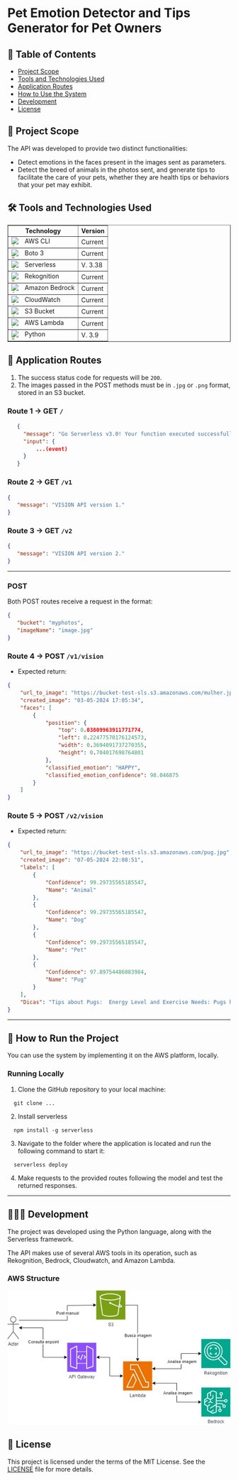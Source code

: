 # Pet Emotion Detector and Tips Generator for Pet Owners


## 📃 Table of Contents

- [Project Scope](#-project-scope)
- [Tools and Technologies Used](#-tools-and-technologies-used)
- [Application Routes](#-application-routes)
- [How to Use the System](#-how-to-use-the-system)
- [Development](#-development)
- [License](#-license)



## 🔭 Project Scope

The API was developed to provide two distinct functionalities:

- Detect emotions in the faces present in the images sent as parameters.
- Detect the breed of animals in the photos sent, and generate tips to facilitate the care of your pets, whether they are health tips or behaviors that your pet may exhibit.



## 🛠️ Tools and Technologies Used

<div style="display: inline_block">
  <table border="1">
    <tr>
        <th>Technology</th>
        <th>Version</th>
    </tr>
    <tr>
        <td> <a href=""><img align="left" alt="AWS CLI" height="20" width="20" style="margin-right: 10px" src="https://icon.icepanel.io/AWS/svg/Developer-Tools/Command-Line-Interface.svg"></a>AWS CLI</td>
        <td>Current</td>
    </tr>
    <tr>
        <td> <a href=""><img align="left" alt="Boto 3" height="20" width="20" style="margin-right: 10px" src="https://boto3typed.gallerycdn.vsassets.io/extensions/boto3typed/boto3-ide/0.5.4/1680224848596/Microsoft.VisualStudio.Services.Icons.Default"></a>Boto 3</td>
        <td>Current</td>
    </tr>
    <tr>
        <td> <a href=""><img align="left" alt="Serverless" height="20" width="20" style="margin-right: 10px" src="https://static-00.iconduck.com/assets.00/serverless-icon-512x407-neft7ola.png"></a>Serverless</td>
        <td>V. 3.38</td>
    </tr>
    <tr>
        <td> <a href=""><img align="left" alt="Rekognition" height="20" width="20" style="margin-right: 10px" src="https://icon.icepanel.io/AWS/svg/Machine-Learning/Rekognition.svg"></a>Rekognition</td>
        <td>Current</td>
    </tr>
    <tr>
        <td> <a href=""><img align="left" alt="Amazon Bedrock" height="20" width="20" style="margin-right: 10px" src="https://www.outsystems.com/Forge_CW/_image.aspx/Q8LvY--6WakOw9afDCuuGQ_Q2qNoQaT-xrNXdmgM4dI=/aws-bedrock-connector-2023-01-04%2000-00-00-2024-04-11%2006-34-50"></a>Amazon Bedrock</td>
        <td>Current</td>
    </tr>
    <tr>
        <td> <a href=""><img align="left" alt="Amazon CloudWatch" height="20" width="20" style="margin-right: 10px" src="https://icon.icepanel.io/AWS/svg/Management-Governance/CloudWatch.svg"></a>CloudWatch</td>
        <td>Current</td>
    </tr>
    <tr>
        <td> <a href=""><img align="left" alt="Amazon S3 Bucket" height="20" width="20" style="margin-right: 10px" src="https://icon.icepanel.io/AWS/svg/Storage/Simple-Storage-Service.svg"></a>S3 Bucket</td>
        <td>Current</td>
    </tr>
    <tr>
        <td> <a href=""><img align="left" alt="Lambda" height="20" width="20" style="margin-right: 10px" src="https://icon.icepanel.io/AWS/svg/Compute/Lambda.svg"></a> AWS Lambda</td>
        <td>Current</td>
    </tr>
    <tr>
        <td> <a href=""><img align="left" alt="Python" height="20" width="20" style="margin-right: 10px" src="https://icon.icepanel.io/Technology/svg/Python.svg"></a> Python</td>
        <td>V. 3.9</td>
    </tr>
  </table>
</div>


## 📍 Application Routes

1. The success status code for requests will be `200`.
2. The images passed in the POST methods must be in `.jpg` or `.png` format, stored in an S3 bucket.



### Route 1 → GET `/` 

```json 
   { 
     "message": "Go Serverless v3.0! Your function executed successfully!", 
     "input": { 
         ...(event) 
     } 
   } 
```
  
### Route 2 → GET `/v1`

```json 
{ 
   "message": "VISION API version 1." 
} 
```
  
### Route 3 → GET `/v2`
  
```json 
{ 
   "message": "VISION API version 2." 
}
```
***

### POST

Both POST routes receive a request in the format:
```json  
{  
   "bucket": "myphotos",  
   "imageName": "image.jpg"
}  
```

### Route 4 -> POST `/v1/vision`

- Expected return:

```json
{
    "url_to_image": "https://bucket-test-sls.s3.amazonaws.com/mulher.jpg",
    "created_image": "03-05-2024 17:05:34",
    "faces": [
        {
            "position": {
                "top": 0.03809963911771774,
                "left": 0.22477570176124573,
                "width": 0.3694091737270355,
                "height": 0.704017698764801
            },
            "classified_emotion": "HAPPY",
            "classified_emotion_confidence": 98.046875
        }
    ]
}
```

### Route 5 -> POST `/v2/vision`

- Expected return:

```json  
{
    "url_to_image": "https://bucket-test-sls.s3.amazonaws.com/pug.jpg",
    "created_image": "07-05-2024 22:08:51",
    "labels": [
        {
            "Confidence": 99.29735565185547,
            "Name": "Animal"
        },
        {
            "Confidence": 99.29735565185547,
            "Name": "Dog"
        },
        {
            "Confidence": 99.29735565185547,
            "Name": "Pet"
        },
        {
            "Confidence": 97.89754486083984,
            "Name": "Pug"
        }
    ],
    "Dicas": "Tips about Pugs:  Energy Level and Exercise Needs: Pugs have a medium energy level, requiring 30 minutes of exercise per day.  Temperament and Behavior: Affectionate, cheerful, intelligent, and dependent on people.  Care and Needs: Short and fine hair that needs specialized care, such as regular washing and brushing. The diet should be balanced, whether commercial or homemade, adjusting the amount according to the dog's weight.  Common Health Problems: Cardiac arrhythmia, hearing loss, spinal dislocation, and respiratory problems."
}
```

***

## 🚀 How to Run the Project

You can use the system by implementing it on the AWS platform, locally.


### Running Locally

1. Clone the GitHub repository to your local machine:

```
  git clone ...
```

2. Install serverless

```
  npm install -g serverless
```

3. Navigate to the folder where the application is located and run the following command to start it:

```
  serverless deploy
```

4. Make requests to the provided routes following the model and test the returned responses.

***

## 👩🏽‍💻 Development

The project was developed using the Python language, along with the Serverless framework.

The API makes use of several AWS tools in its operation, such as Rekognition, Bedrock, Cloudwatch, and Amazon Lambda.

### AWS Structure

![Cloud Structure on AWS](./assets/arquitetura-base.jpg)


## 📜 License

This project is licensed under the terms of the MIT License. See the [LICENSE](./LICENSE) file for more details.
